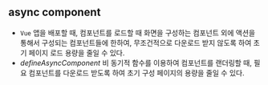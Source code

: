 ## async component

- `Vue` 앱을 배포할 때, 컴포넌트를 로드할 때 화면을 구성하는 컴포넌트 외에 액션을 통해서 구성되는 컴포넌트들에 한하여, 무조건적으로 다운로드 받지 않도록 하여 초기 페이지 로드 용량을 줄일 수 있다.
- _defineAsyncComponent_ 비 동기적 함수를 이용하여 컴포넌트를 랜더링할 때, 필요 컴포넌트를 다운로드 받도록 하여 초기 구성 페이지의 용량을 줄일 수 있다.
